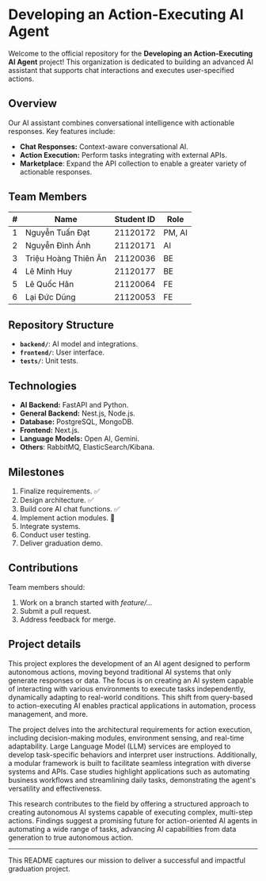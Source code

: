 # Developing an Action-Executing AI Agent

Welcome to the official repository for the **Developing an Action-Executing AI Agent** project! This organization is dedicated to building an advanced AI assistant that supports chat interactions and executes user-specified actions.

## Overview
Our AI assistant combines conversational intelligence with actionable responses. Key features include:
- **Chat Responses:** Context-aware conversational AI.
- **Action Execution:** Perform tasks integrating with external APIs.
- **Marketplace**: Expand the API collection to enable a greater variety of actionable responses.

## Team Members
| # | Name                 | Student ID | Role         |
| - | -------------------- | ---------- | ------------ |
| 1 | Nguyễn Tuấn Đạt      | 21120172   | PM, AI       |
| 2 | Nguyễn Đình Ánh      | 21120171   | AI           |
| 3 | Triệu Hoàng Thiên Ân | 21120036   | BE           |
| 4 | Lê Minh Huy          | 21120177   | BE           |
| 5 | Lê Quốc Hân          | 21120064   | FE           |
| 6 | Lại Đức Dũng         | 21120053   | FE           |

## Repository Structure
- **`backend/`**: AI model and integrations.
- **`frontend/`**: User interface.
- **`tests/`**: Unit tests.

## Technologies
- **AI Backend:** FastAPI and Python.
- **General Backend:** Nest.js, Node.js.
- **Database:** PostgreSQL, MongoDB.
- **Frontend:** Next.js.
- **Language Models:** Open AI, Gemini.
- **Others**: RabbitMQ, ElasticSearch/Kibana.

## Milestones
1. Finalize requirements. ✅
2. Design architecture. ✅
3. Build core AI chat functions. ✅
4. Implement action modules. 🔄
5. Integrate systems.
6. Conduct user testing.
7. Deliver graduation demo.

## Contributions
Team members should:
1. Work on a branch started with _feature/..._
2. Submit a pull request.
3. Address feedback for merge.

## Project details
This project explores the development of an AI agent designed to perform autonomous actions, moving beyond traditional AI systems that only generate responses or data. The focus is on creating an AI system capable of interacting with various environments to execute tasks independently, dynamically adapting to real-world conditions. This shift from query-based to action-executing AI enables practical applications in automation, process management, and more.

The project delves into the architectural requirements for action execution, including decision-making modules, environment sensing, and real-time adaptability. Large Language Model (LLM) services are employed to develop task-specific behaviors and interpret user instructions. Additionally, a modular framework is built to facilitate seamless integration with diverse systems and APIs. Case studies highlight applications such as automating business workflows and streamlining daily tasks, demonstrating the agent's versatility and effectiveness.

This research contributes to the field by offering a structured approach to creating autonomous AI systems capable of executing complex, multi-step actions. Findings suggest a promising future for action-oriented AI agents in automating a wide range of tasks, advancing AI capabilities from data generation to true autonomous action.

---
This README captures our mission to deliver a successful and impactful graduation project.
